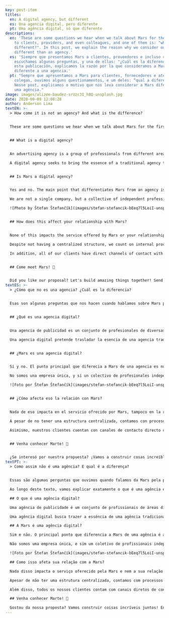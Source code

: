 ```yaml
---
key: post-item
titles:
  en: A digital agency, but different
  es: Una agencia digital, pero diferente
  pt: Uma agência digital, só que diferente
descriptions:
  en: 'These are some questions we hear when we talk about Mars for the first time
    to clients, providers, and even colleagues, and one of them is: "what’s
    different?". In this post, we explain the reason why we consider ourselves
    different than an agency.'
  es: 'Siempre que presentamos Mars a clientes, proveedores e incluso colegas,
    escuchamos algunas preguntas, y una de ellas: "¿Cuál es la diferencia?". En
    esta publicación, explicamos la razón por la que consideramos a Mars
    diferente a una agencia.'
  pt: "Sempre que apresentamos a Mars para clientes, fornecedores e até mesmo
    colegas, ouvimos alguns questionamentos, e um deles: “qual a diferença?”.
    Nesse post, explicamos o motivo que nos leva considerar a Mars diferente de
    uma agência."
image: images/alizee-baudez-srUzc3I_h8Q-unsplash.jpg
date: 2020-09-09 12:08:28
author: Anderson Lima
textEN: >-
  > How come it is not an agency? And what is the difference?


  These are some questions we hear when we talk about Mars for the first time to clients, providers and even colleagues. Throughout this text, we will explain exactly what an agency is and why we don't consider ourselves one.


  ## What is a digital agency?


  An advertising agency is a group of professionals from different areas who work together to communicate for your brand. Copywriters, designers and programmers are some of those.

  A digital agency seeks to bring the essence of a traditional agency to an online environment, prioritizing the use of digital media to communicate with its clients, giving up even a physical space for meetings.


  ## Is Mars a digital agency?


  Yes and no. The main point that differentiates Mars from an agency is our internal organization.

  We are not a single company, but a collective of independent professionals working under the same name. This means that all the members are here because they believe in the project. In addition, our structure is totally horizontal: there is no traditional *boss* figure and everyone has an active voice in decisions, helping to build our future. This system also allows our team to work in an open and inclusive environment and allows flexible schedules and scalable demands, increasing productivity and also the quality of life of the professionals.

  ![Photo by Štefan Štefančík](images/stefan-stefancik-bEeq7l5LoiI-unsplash.jpg)


  ## How does this affect your relationship with Mars?


  None of this impacts the service offered by Mars or your relationship as a client with us.

  Despite not having a centralized structure, we count on internal processes that guarantee the quality of the services offered, starting from the selection of the professionals that are part of the collective to the materials finalized and delivered to our clients.

  In addition, all of our clients have direct channels of contact with Mars, having at their disposal telephone, email, WhatsApp and social networks.


  ## Come meet Mars! 🚀


  Did you like our proposal? Let's build amazing things together! Send an email to [hi@marscollective.co](mailto:hi@marscollective.co) or a message to [our WhatsApp](https://wa.me/5545991328593) or the [form on our website](/en/#contact) and come see what we can do for your company.
textES: >-
  > ¿Cómo que no es una agencia? ¿Cuál es la diferencia?


  Esas son algunas preguntas que nos hacen cuando hablamos sobre Mars por la primera vez a nuestros clientes, proveedores e incluso colegas profesionales. En el decorrer del texto, explicaremos exactamento qué es una agencia y porqué no nos consideramos una.


  ## ¿Qué es una agencia digital?


  Una agencia de publicidad es un conjunto de profesionales de diversas áreas, que trabajan juntos para comunicar. Redactores, Diseñadores y Programadores son algunos de ellos.

  Una agencia digital pretende trasladar la esencia de una agencia tradicional para un ambiente online, priorizando el uso de medios digitales para comunicarse con sus clientes, inclusive, dejando de lado el uso de espacio físico para reuniones.


  ## ¿Mars es una agencia digital?


  Sí y no. El punto principal que diferecia a Mars de una agencia es nuestra organización interna.

  No somos una empresa única, y sí un colectivo de profesionales independientes trabajando bajo un mismo nombre. Eso significa que todos los miembros hacen parte del equipo porque creen en el proyecto. Además, nuestra estructura es totalmente horizontal: no existe la figura tradicional de jefe y todos tienen voz activa en las decisiones, ayudando a construir nuestro futuro. Ese sistema también permite que nuestro equipo trabaje en un ambiente abierto e inclusivo, así como horarios flexibles y demandas escalables, aumentando la productividad, y claro, la calidad de vida de los profesionales.

  ![Foto por Štefan Štefančík](images/stefan-stefancik-bEeq7l5LoiI-unsplash.jpg)


  ## ¿Cómo afecta eso la relación con Mars?


  Nada de eso impacta en el servicio ofrecido por Mars, tampoco en la relación de clientes con nosotros.

  A pesar de no tener una estructura centralizada, contamos con procesos internos que garantizan la calidad de nuestros servicios ofrecidos, comenzando desde la selección de profesionales que hacen parte del colectivo, hasta los materiales finalizados y entregados a nuestros clientes.

  Asimismo, nuestros clientes cuentan con canales de contacto directo con Mars, teniendo a disposición teléfono, e-mail y WhatsApp.


  ## Venha conhecer Marte! 🚀


  ¿Se interesó por nuestra propuesta? ¡Vamos a construir cosas increíbles juntos! Envíenos un e-mail a [hi@marscollective.co](mailto:hi@marscollective.co) o un mensaje en [nuestro WhatsApp](https://wa.me/5545991328593), o por el [formulario de contacto de nuestro sitio web](/es/#contacto).
textPT: >-
  > Como assim não é uma agência? E qual é a diferença?


  Essas são algumas perguntas que ouvimos quando falamos da Mars pela primeira vez para clientes, fornecedores e até mesmo colegas de profissão.

  Ao longo deste texto, vamos explicar exatamente o que é uma agência e o porquê de não nos considerarmos uma.

  ## O que é uma agência digital?

  Uma agência de publicidade é um conjunto de profissionais de áreas diversas que, juntos, trabalham para comunicar. Redatores, designers e programadores são alguns deles.

  Uma agência digital busca trazer a essência de uma agência tradicional para um ambiente online, priorizando o uso de meios digitais para se comunicar com seus clientes, abrindo mão até mesmo de um espaço físico para reuniões.

  ## A Mars é uma agência digital?

  Sim e não. O principal ponto que diferencia a Mars de uma agência é a nossa organização interna.

  Não somos uma empresa única, e sim um coletivo de profissionais independentes trabalhando sob um mesmo nome. Isso significa que todos os membros estão aqui pois acreditam no projeto. Além disso, nossa estrutura é totalmente horizontal: não existe a figura tradicional de _chefe_ e todos têm voz ativa nas decisões, ajudando a construir nosso futuro. Esse sistema também permite que nossa equipe trabalhe em um ambiente aberto e inclusivo e permite horários flexíveis e demandas escaláveis, aumentando a produtividade e, é claro, a qualidade de vida dos profissionais.

  ![Foto por Štefan Štefančík](images/stefan-stefancik-bEeq7l5LoiI-unsplash.jpg)

  ## Como isso afeta sua relação com a Mars?

  Nada disso impacta o serviço oferecido pela Mars e nem a sua relação como cliente com a gente.

  Apesar de não ter uma estrutura centralizada, contamos com processos internos que garantem a qualidade dos serviços oferecidos, começando desde a seleção dos profissionais que fazem parte do coletivo até os materiais finalizados e entregues para nossos clientes.

  Além disso, todos os nossos clientes contam com canais diretos de contato com a Mars, tendo a sua disposição telefone, email, WhatsApp e redes sociais.

  ## Venha conhecer Marte! 🚀

  Gostou da nossa proposta? Vamos construir coisas incríveis juntos! Envie um email para [hi@marscollective.co](mailto:hi@marscollective.co) ou uma mensagem para [nosso WhatsApp](https://wa.me/5545991328593) ou pelo [formulário em nosso site](/pt/#contato) e venha conhecer o que podemos fazer por sua empresa.
---
```

